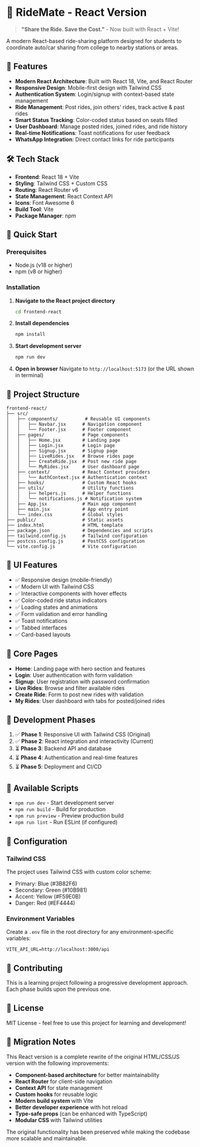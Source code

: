 # 🚗 RideMate - React Version

> **"Share the Ride. Save the Cost."** - Now built with React + Vite!

A modern React-based ride-sharing platform designed for students to coordinate auto/car sharing from college to nearby stations or areas.

## 🎯 Features

- **Modern React Architecture**: Built with React 18, Vite, and React Router
- **Responsive Design**: Mobile-first design with Tailwind CSS
- **Authentication System**: Login/signup with context-based state management
- **Ride Management**: Post rides, join others' rides, track active & past rides
- **Smart Status Tracking**: Color-coded status based on seats filled
- **User Dashboard**: Manage posted rides, joined rides, and ride history
- **Real-time Notifications**: Toast notifications for user feedback
- **WhatsApp Integration**: Direct contact links for ride participants

## 🛠 Tech Stack

- **Frontend**: React 18 + Vite
- **Styling**: Tailwind CSS + Custom CSS
- **Routing**: React Router v6
- **State Management**: React Context API
- **Icons**: Font Awesome 6
- **Build Tool**: Vite
- **Package Manager**: npm

## 🚀 Quick Start

### Prerequisites
- Node.js (v18 or higher)
- npm (v8 or higher)

### Installation

1. **Navigate to the React project directory**
   ```bash
   cd frontend-react
   ```

2. **Install dependencies**
   ```bash
   npm install
   ```

3. **Start development server**
   ```bash
   npm run dev
   ```

4. **Open in browser**
   Navigate to `http://localhost:5173` (or the URL shown in terminal)

## 📁 Project Structure

```
frontend-react/
├── src/
│   ├── components/          # Reusable UI components
│   │   ├── Navbar.jsx      # Navigation component
│   │   └── Footer.jsx      # Footer component
│   ├── pages/              # Page components
│   │   ├── Home.jsx        # Landing page
│   │   ├── Login.jsx       # Login page
│   │   ├── Signup.jsx      # Signup page
│   │   ├── LiveRides.jsx   # Browse rides page
│   │   ├── CreateRide.jsx  # Post new ride page
│   │   └── MyRides.jsx     # User dashboard page
│   ├── context/            # React Context providers
│   │   └── AuthContext.jsx # Authentication context
│   ├── hooks/              # Custom React hooks
│   ├── utils/              # Utility functions
│   │   ├── helpers.js      # Helper functions
│   │   └── notifications.js # Notification system
│   ├── App.jsx             # Main app component
│   ├── main.jsx            # App entry point
│   └── index.css           # Global styles
├── public/                 # Static assets
├── index.html              # HTML template
├── package.json            # Dependencies and scripts
├── tailwind.config.js      # Tailwind configuration
├── postcss.config.js       # PostCSS configuration
└── vite.config.js          # Vite configuration
```

## 🎨 UI Features

- ✅ Responsive design (mobile-friendly)
- ✅ Modern UI with Tailwind CSS
- ✅ Interactive components with hover effects
- ✅ Color-coded ride status indicators
- ✅ Loading states and animations
- ✅ Form validation and error handling
- ✅ Toast notifications
- ✅ Tabbed interfaces
- ✅ Card-based layouts

## 📱 Core Pages

- **Home**: Landing page with hero section and features
- **Login**: User authentication with form validation
- **Signup**: User registration with password confirmation
- **Live Rides**: Browse and filter available rides
- **Create Ride**: Form to post new rides with validation
- **My Rides**: User dashboard with tabs for posted/joined rides

## 🔄 Development Phases

1. ✅ **Phase 1**: Responsive UI with Tailwind CSS (Original)
2. ✅ **Phase 2**: React integration and interactivity (Current)
3. ⏳ **Phase 3**: Backend API and database
4. ⏳ **Phase 4**: Authentication and real-time features
5. ⏳ **Phase 5**: Deployment and CI/CD

## 🚀 Available Scripts

- `npm run dev` - Start development server
- `npm run build` - Build for production
- `npm run preview` - Preview production build
- `npm run lint` - Run ESLint (if configured)

## 🔧 Configuration

### Tailwind CSS
The project uses Tailwind CSS with custom color scheme:
- Primary: Blue (#3B82F6)
- Secondary: Green (#10B981)
- Accent: Yellow (#F59E0B)
- Danger: Red (#EF4444)

### Environment Variables
Create a `.env` file in the root directory for any environment-specific variables:
```env
VITE_API_URL=http://localhost:3000/api
```

## 🤝 Contributing

This is a learning project following a progressive development approach. Each phase builds upon the previous one.

## 📄 License

MIT License - feel free to use this project for learning and development!

## 🔗 Migration Notes

This React version is a complete rewrite of the original HTML/CSS/JS version with the following improvements:

- **Component-based architecture** for better maintainability
- **React Router** for client-side navigation
- **Context API** for state management
- **Custom hooks** for reusable logic
- **Modern build system** with Vite
- **Better developer experience** with hot reload
- **Type-safe props** (can be enhanced with TypeScript)
- **Modular CSS** with Tailwind utilities

The original functionality has been preserved while making the codebase more scalable and maintainable.
